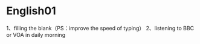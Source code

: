 # English01
1、filling the blank（PS：improve the speed of typing）
2、listening to BBC or VOA in daily morning
